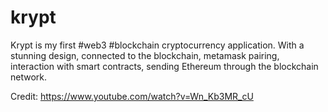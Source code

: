 # krypt
Krypt is my first #web3 #blockchain cryptocurrency application. With a stunning design, connected to the blockchain, metamask pairing, interaction with smart contracts, sending Ethereum through the blockchain network.

Credit: https://www.youtube.com/watch?v=Wn_Kb3MR_cU
